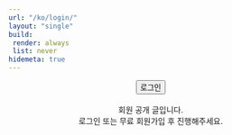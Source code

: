 ```yaml
---
url: "/ko/login/"
layout: "single"
build:
 render: always
 list: never
hidemeta: true
---
```


<div style="text-align: center;">
  <button id="login-btn" class="custom-button">로그인</button>
  <br><br>
  회원 공개 글입니다. <br>
  로그인 또는 무료 회원가입 후 진행해주세요.
</div>

<!-- Netlify Identity widget -->
<script src="https://identity.netlify.com/v1/netlify-identity-widget.js"></script>

<script>
(function () {
  function sameOrigin(u) {
    try { return new URL(u, location.origin).origin === location.origin; }
    catch (e) { return false; }
  }

  // 로그인 후 돌아갈 목적지 기억
  function rememberReturn() {
    const qs = new URLSearchParams(location.search);
    let dest = qs.get('next') || qs.get('redirect');

    // 절대/상대경로 모두 허용하되, 절대경로면 동일 출처만
    if (dest) {
      try {
        const u = new URL(dest, location.origin);
        if (u.origin !== location.origin) dest = null;
        else dest = u.pathname + u.search + u.hash; // 절대→상대
      } catch (e) { dest = null; }
    }

    // next가 없으면 referrer 보강 (동일 출처 & login/logout 제외)
    if (!dest && document.referrer && sameOrigin(document.referrer)) {
      const ref = new URL(document.referrer);
      if (!/\/ko\/login\/|\/ko\/logout\//.test(ref.pathname)) {
        dest = ref.pathname + ref.search + ref.hash;
      }
    }

    if (dest) sessionStorage.setItem('afterLogin', dest);
  }

  function pickDest() {
    return sessionStorage.getItem('afterLogin') || '/ko/';
  }

  // Netlify Edge가 roles 판정할 수 있게 nf_jwt 쿠키 심기
  async function setJwtCookie(user) {
    try {
      // gotrue-js: user.jwt() 가 토큰 문자열 반환
      const token = await user.jwt();
      document.cookie =
        'nf_jwt=' + token +
        '; Path=/' +
        '; Max-Age=1800' +          // 30분
        '; SameSite=Lax' +
        (location.protocol === 'https:' ? '; Secure' : '');
    } catch (e) {
      console.warn('Failed to set nf_jwt cookie:', e);
    }
  }

  function init() {
    const id = window.netlifyIdentity;
    if (!id) return;

    rememberReturn();

    const btn = document.getElementById('login-btn');
    if (btn) btn.addEventListener('click', function () { id.open('login'); });

    // 이미 로그인 상태로 /ko/login/ 들어온 경우: 쿠키 보강 후 next가 있으면 곧장 복귀
    id.on('init', async function (user) {
      if (user) {
        await setJwtCookie(user);
        const qs = new URLSearchParams(location.search);
        if (qs.get('next') || sessionStorage.getItem('afterLogin')) {
          const dest = pickDest();
          sessionStorage.removeItem('afterLogin');
          location.replace(dest);
        }
      }
    });

    // 로그인 성공 → 쿠키 설정 → 위젯 닫기 → 목적지 이동
    id.on('login', async function (user) {
      await setJwtCookie(user);
      id.close();
      const dest = pickDest();
      sessionStorage.removeItem('afterLogin');
      location.replace(dest); // login 히스토리 남기지 않음
    });

    id.on('logout', function () {
      // 쿠키 제거
      document.cookie =
        'nf_jwt=; Max-Age=0; Path=/; SameSite=Lax' +
        (location.protocol === 'https:' ? '; Secure' : '');
      location.reload();
    });

    id.init();
  }

  document.readyState === 'loading'
    ? document.addEventListener('DOMContentLoaded', init)
    : init();
})();
</script>